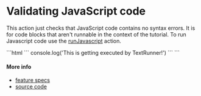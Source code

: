 # Validating JavaScript code

This action just checks that JavaScript code contains no syntax errors.
It is for code blocks that aren't runnable in the context of the tutorial.
To run Javascript code use the [runJavascript](run_javascript.md) action.

<a textrun="runMarkdownInTextrun">
```html
<a textrun="runJavascript">
`​``
console.log('This is getting executed by TextRunner!')
`​``
</a>
```
</a>



#### More info

- [feature specs](../../features/activity-types/built-in/run-javascript/run-javascript.feature)
- [source code](../../src/activity-types/run-javascript.js)
